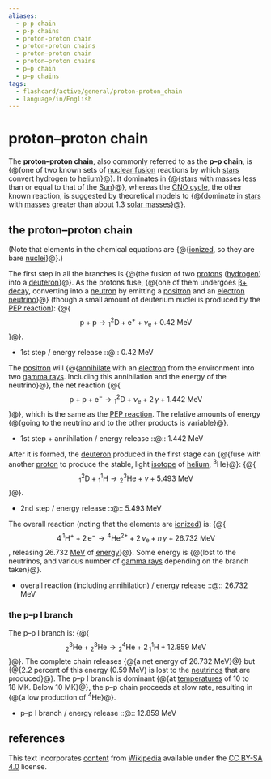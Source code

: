 ```yaml
---
aliases:
  - p-p chain
  - p-p chains
  - proton-proton chain
  - proton-proton chains
  - proton–proton chain
  - proton–proton chains
  - p–p chain
  - p–p chains
tags:
  - flashcard/active/general/proton-proton_chain
  - language/in/English
---
```


# proton–proton chain

The __proton–proton chain__, also commonly referred to as the __p–p chain__, is {@{one of two known sets of [nuclear fusion](nuclear%20fusion.md) reactions by which [stars](star.md) convert [hydrogen](hydrogen.md) to [helium](helium.md)}@}. It dominates in {@{[stars](star.md) with [masses](mass.md) less than or equal to that of the [Sun](Sun.md)}@}, whereas the [CNO cycle](CNO%20cycle.md), the other known reaction, is suggested by theoretical models to {@{dominate in [stars](star.md) with [masses](mass.md) greater than about 1.3 [solar masses](solar%20mass.md)}@}. <!--SR:!2025-08-19,304,330!2025-11-26,364,310!2025-12-04,369,310-->

## the proton–proton chain

(Note that elements in the chemical equations are {@{[ionized](ionization.md), so they are bare [nuclei](atomic%20nucleus.md)}@}.) <!--SR:!2025-08-29,308,333-->

The first step in all the branches is {@{the fusion of two [protons](proton.md) ([hydrogen](hydrogen.md)) into a [deuteron](deuteron.md)}@}. As the protons fuse, {@{one of them undergoes [β+ decay](positron%20emission.md), converting into a [neutron](neutron.md) by emitting a [positron](positron.md) and an [electron neutrino](electron%20neutrino.md)}@} (though a small amount of deuterium nuclei is produced by the [PEP reaction](#the%20PEP%20reaction)): {@{$$\mathrm{p} + \mathrm{p} \to {}_1^2 \mathrm{D} + \mathrm{e}^+ + \nu_{\mathrm{e} } + 0.42\text{ MeV}$$}@}. <!--SR:!2025-01-22,117,295!2025-01-29,123,295!2024-12-17,91,275-->

- 1st step / energy release ::@:: 0.42 MeV <!--SR:!2025-01-18,118,290!2024-12-09,101,290-->

The [positron](positron.md) will {@{[annihilate](annihilation.md) with an [electron](electron.md) from the environment into two [gamma rays](gamma%20ray.md). Including this annihilation and the energy of the neutrino}@}, the net reaction {@{$$\mathrm{p} + \mathrm{p} + \mathrm{e}^- \to {}_1^2 \mathrm{D} + \nu_{\mathrm{e} } + 2\, \gamma + 1.442\text{ MeV }$$}@}, which is the same as the [PEP reaction](#the%20PEP%20reaction). The relative amounts of energy {@{going to the neutrino and to the other products is variable}@}. <!--SR:!2024-12-15,94,270!2025-01-30,114,250!2025-03-07,148,270-->

- 1st step + annihilation / energy release ::@:: 1.442 MeV <!--SR:!2024-12-23,95,275!2025-04-07,174,315-->

After it is formed, the [deuteron](deuteron.md) produced in the first stage can {@{fuse with another [proton](proton.md) to produce the stable, light [isotope](isotope.md) of [helium](helium.md), <sup>3</sup>He}@}: {@{$${}_1^2 \mathrm{D} + {}_1^1 \mathrm{H} \to {}_2^3 \mathrm{He} + \gamma + 5.493\text{ MeV}$$}@}. <!--SR:!2025-01-16,114,295!2025-01-24,106,255-->

- 2nd step / energy release ::@:: 5.493 MeV <!--SR:!2024-12-25,22,130!2025-01-07,63,230-->

The overall reaction (noting that the elements are [ionized](ionization.md)) is: {@{$$4\, {}^1\mathrm{H}^+ + 2\,\mathrm{e}^- \to {}^4\mathrm{He}^{2+} + 2\,\nu_{\mathrm{e} } + n\, \gamma + 26.732\text{ MeV}$$, releasing 26.732&nbsp;[MeV](electronvolt.md) of [energy](energy.md)}@}. Some energy is {@{lost to the neutrinos, and various number of [gamma rays](gamma%20ray.md) depending on the branch taken}@}. <!--SR:!2025-05-10,185,270!2025-01-17,129,290-->

- overall reaction (including annihilation) / energy release ::@:: 26.732 MeV <!--SR:!2025-01-28,123,295!2025-06-09,224,315-->

### the p–p I branch

The p–p I branch is: {@{$${}_2^3\mathrm{He} + {}_2^3\mathrm{He} \to {}_2^4\mathrm{He} + 2\, {}_1^1\mathrm{H} + 12.859\text{ MeV}$$}@}. The complete chain releases {@{a net energy of 26.732 MeV}@} but {@{2.2 percent of this energy (0.59&nbsp;MeV) is lost to the [neutrinos](neutrino.md) that are produced}@}. The p–p I branch is dominant {@{at [temperatures](temperature.md) of 10 to 18&nbsp;MK. Below 10&nbsp;MK}@}, the p–p chain proceeds at slow rate, resulting in {@{a low production of <sup>4</sup>He}@}. <!--SR:!2025-01-21,67,210!2024-12-17,79,230!2025-02-21,134,250!2025-01-07,119,290!2024-12-08,90,270-->

- p–p I branch / energy release ::@:: 12.859 MeV <!--SR:!2024-12-14,34,155!2025-02-12,89,295-->

## references

This text incorporates [content](https://en.wikipedia.org/wiki/proton–proton_chain) from [Wikipedia](Wikipedia.md) available under the [CC BY-SA 4.0](https://creativecommons.org/licenses/by-sa/4.0/) license.
